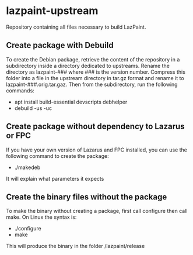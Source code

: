 # lazpaint-upstream
Repository containing all files necessary to build LazPaint.

## Create package with Debuild
To create the Debian package, retrieve the content of the repository in a subdirectory inside a directory dedicated to upstreams. Rename the directory as lazpaint-### where ### is the version number. Compress this folder into a file in the upstream directory in tar.gz format and rename it to lazpaint-###.orig.tar.gaz. Then from the subdirectory, run the following commands:
- apt install build-essential devscripts debhelper
- debuild -us -uc

## Create package without dependency to Lazarus or FPC
If you have your own version of Lazarus and FPC installed, you can use the following command to create the package:
- ./makedeb

It will explain what parameters it expects

## Create the binary files without the package
To make the binary without creating a package, first call configure then call make. On Linux the syntax is:
- ./configure
- make

This will produce the binary in the folder /lazpaint/release

